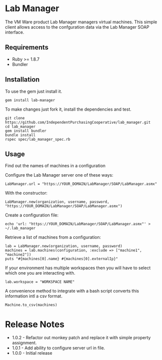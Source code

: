 Lab Manager
===========
The VM Ware product Lab Manager managers virtual machines. This simple
client allows access to the confguration data via the Lab Manager SOAP
interface.

Requirements
------------
* Ruby >= 1.8.7
* Bundler

Installation
------------
To use the gem just install it.
```
gem install lab-manager
```
To make changes just fork it, install the dependencies and test.
```
git clone https://github.com/IndependentPurchasingCooperative/lab_manager.git
cd lab_manager
gem install bundler
bundle install
rspec spec/lab_manager_spec.rb
```

Usage
-----
Find out the names of machines in a configuration

Configure the Lab Manager server one of these ways:

```
LabManager.url = "https://YOUR_DOMAIN/LabManager/SOAP/LabManager.asmx"
```

With the constructor:
```
LabManager.new(organization, username, password, "https://YOUR_DOMAIN/LabManager/SOAP/LabManager.asmx")
```

Create a configuration file:
```
echo 'url: "https://YOUR_DOMAIN/LabManager/SOAP/LabManager.asmx"' > ~/.lab_manager
```

Retrieve a list of machines from a configuration:
```
lab = LabManager.new(organization, username, password)
machines = lab.machines(configuration, :exclude => ["machine1", "machine2"])
puts "#{machines[0].name} #{machines[0].externalIp}"
```

If your environment has multiple workspaces then you will have to select
which one you are interacting with.

```
lab.workspace = "WORKSPACE NAME"
```

A convenience method to integrate with a bash script converts this information
intl a csv format.

```
Machine.to_csv(machines)
```

Release Notes
=============
* 1.0.2 - Refactor out monkey patch  and replace it with simple property assignment.
* 1.0.1 - Add ability to configure server url in file.
* 1.0.0 - Initial release

